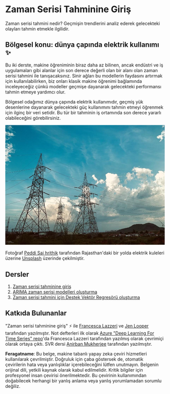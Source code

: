 # Zaman Serisi Tahminine Giriş

Zaman serisi tahmini nedir? Geçmişin trendlerini analiz ederek gelecekteki olayları tahmin etmekle ilgilidir.

## Bölgesel konu: dünya çapında elektrik kullanımı ✨

Bu iki derste, makine öğreniminin biraz daha az bilinen, ancak endüstri ve iş uygulamaları gibi alanlar için son derece değerli olan bir alanı olan zaman serisi tahmini ile tanışacaksınız. Sinir ağları bu modellerin faydasını artırmak için kullanılabilirken, biz onları klasik makine öğrenimi bağlamında inceleyeceğiz çünkü modeller geçmişe dayanarak gelecekteki performansı tahmin etmeye yardımcı olur.

Bölgesel odağımız dünya çapında elektrik kullanımıdır, geçmiş yük desenlerine dayanarak gelecekteki güç kullanımını tahmin etmeyi öğrenmek için ilginç bir veri setidir. Bu tür bir tahminin iş ortamında son derece yararlı olabileceğini görebilirsiniz.

![elektrik şebekesi](../../../translated_images/electric-grid.0c21d5214db09ffae93c06a87ca2abbb9ba7475ef815129c5b423d7f9a7cf136.tr.jpg)

Fotoğraf [Peddi Sai hrithik](https://unsplash.com/@shutter_log?utm_source=unsplash&utm_medium=referral&utm_content=creditCopyText) tarafından Rajasthan'daki bir yolda elektrik kuleleri üzerine [Unsplash](https://unsplash.com/s/photos/electric-india?utm_source=unsplash&utm_medium=referral&utm_content=creditCopyText) üzerinde çekilmiştir.

## Dersler

1. [Zaman serisi tahminine giriş](1-Introduction/README.md)
2. [ARIMA zaman serisi modelleri oluşturma](2-ARIMA/README.md)
3. [Zaman serisi tahmini için Destek Vektör Regresörü oluşturma](3-SVR/README.md)

## Katkıda Bulunanlar

"Zaman serisi tahminine giriş" ⚡️ ile [Francesca Lazzeri](https://twitter.com/frlazzeri) ve [Jen Looper](https://twitter.com/jenlooper) tarafından yazılmıştır. Not defterleri ilk olarak [Azure "Deep Learning For Time Series" repo](https://github.com/Azure/DeepLearningForTimeSeriesForecasting)'da Francesca Lazzeri tarafından yazılmış olarak çevrimiçi olarak ortaya çıktı. SVR dersi [Anirban Mukherjee](https://github.com/AnirbanMukherjeeXD) tarafından yazılmıştır.

**Feragatname**:
Bu belge, makine tabanlı yapay zeka çeviri hizmetleri kullanılarak çevrilmiştir. Doğruluk için çaba göstersek de, otomatik çevirilerin hata veya yanlışlıklar içerebileceğini lütfen unutmayın. Belgenin orijinal dili, yetkili kaynak olarak kabul edilmelidir. Kritik bilgiler için profesyonel insan çevirisi önerilmektedir. Bu çevirinin kullanımından doğabilecek herhangi bir yanlış anlama veya yanlış yorumlamadan sorumlu değiliz.